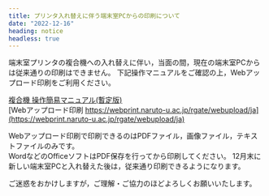 ```yaml
---
title: プリンタ入れ替えに伴う端末室PCからの印刷について
date: "2022-12-16"
heading: notice
headless: true
---
```


端末室プリンタの複合機への入れ替えに伴い，当面の間，現在の端末室PCからは従来通りの印刷はできません。
下記操作マニュアルをご確認の上，Webアップロード印刷をご利用ください。  

[複合機 操作簡易マニュアル(暫定版)](./attached/IOGateV3_MPF_Manuall_ja.pdf)  
[Webアップロード印刷 https://webprint.naruto-u.ac.jp/rgate/webupload/ja](https://webprint.naruto-u.ac.jp/rgate/webupload/ja)  

Webアップロード印刷で印刷できるのはPDFファイル，画像ファイル，テキストファイルのみです。  
WordなどのOfficeソフトはPDF保存を行ってから印刷してください。
12月末に新しい端末室PCと入れ替えた後は，従来通り印刷できるようになります。  

ご迷惑をおかけしますが，ご理解・ご協力のほどよろしくお願いいたします。
